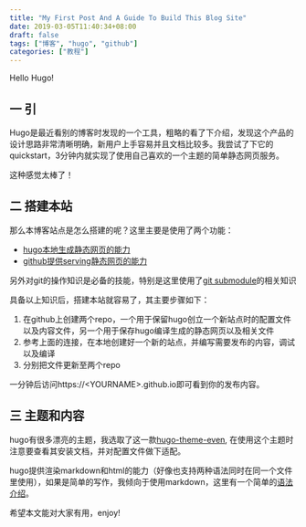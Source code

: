 ```yaml
---
title: "My First Post And A Guide To Build This Blog Site"
date: 2019-03-05T11:40:34+08:00
draft: false
tags: ["博客", "hugo", "github"]
categories: ["教程"]
---
```


Hello Hugo!

## 一 引

Hugo是最近看别的博客时发现的一个工具，粗略的看了下介绍，发现这个产品的设计思路非常清晰明确，新用户上手容易并且文档比较多。我尝试了下它的quickstart，3分钟内就实现了使用自己喜欢的一个主题的简单静态网页服务。

这种感觉太棒了！

## 二 搭建本站

那么本博客站点是怎么搭建的呢？这里主要是使用了两个功能：

* [hugo本地生成静态网页的能力](https://gohugo.io/getting-started/quick-start/)
* [github提供serving静态网页的能力](https://gohugo.io/hosting-and-deployment/hosting-on-github/)

另外对git的操作知识是必备的技能，特别是这里使用了[git submodule](https://www.vogella.com/tutorials/GitSubmodules/article.html)的相关知识

具备以上知识后，搭建本站就容易了，其主要步骤如下：

1. 在github上创建两个repo，一个用于保留hugo创立一个新站点时的配置文件以及内容文件，另一个用于保存hugo编译生成的静态网页以及相关文件
2. 参考上面的连接，在本地创建好一个新的站点，并编写需要发布的内容，调试以及编译
3. 分别把文件更新至两个repo

一分钟后访问https://\<YOURNAME\>.github.io即可看到你的发布内容。

## 三 主题和内容

hugo有很多漂亮的主题，我选取了这一款[hugo-theme-even](https://github.com/olOwOlo/hugo-theme-even), 在使用这个主题时注意要查看其安装文档，并对配置文件做下适配。

hugo提供渲染markdown和html的能力（好像也支持两种语法同时在同一个文件里使用），如果是简单的写作，我倾向于使用markdown，这里有一个简单的[语法介绍](https://github.com/adam-p/markdown-here/wiki/Markdown-Cheatsheet)。

希望本文能对大家有用，enjoy!
